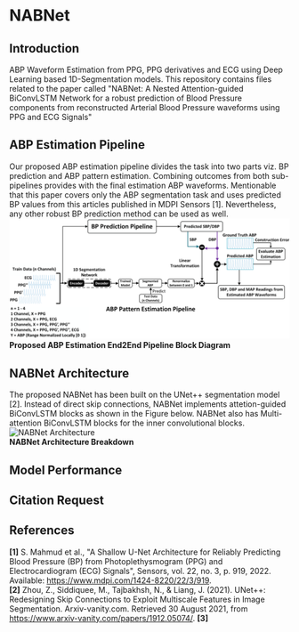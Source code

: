 # NABNet
## Introduction
ABP Waveform Estimation from PPG, PPG derivatives and ECG using Deep Learning based 1D-Segmentation models. This repository contains files related to the paper called "NABNet: A Nested Attention-guided BiConvLSTM Network for a robust prediction of Blood Pressure components from reconstructed Arterial Blood Pressure waveforms using PPG and ECG Signals"  
## ABP Estimation Pipeline  
Our proposed ABP estimation pipeline divides the task into two parts viz. BP prediction and ABP pattern estimation. Combining outcomes from both sub-pipelines provides with the final estimation ABP waveforms. Mentionable that this paper covers only the ABP segmentation task and uses predicted BP values from this articles published in MDPI Sensors [1]. Nevertheless, any other robust BP prediction method can be used as well.  
![ABP Estimation Pipeline](https://github.com/Sakib1263/NABNet/blob/main/Documents/Pipeline.png "ABP Estimation Pipeline")  
**Proposed ABP Estimation End2End Pipeline Block Diagram**  
## NABNet Architecture  
The proposed NABNet has been built on the UNet++ segmentation model [2]. Instead of direct skip connections, NABNet implements attetion-guided BiConvLSTM blocks as shown in the Figure below. NABNet also has Multi-attention BiConvLSTM blocks for the inner convolutional blocks.  
![NABNet Architecture](https://github.com/Sakib1263/NABNet/blob/main/Documents/NABNet.png "NABNet Architecture")  
**NABNet Architecture Breakdown**  
## Model Performance  
## Citation Request  
## References  
**[1]** S. Mahmud et al., "A Shallow U-Net Architecture for Reliably Predicting Blood Pressure (BP) from Photoplethysmogram (PPG) and Electrocardiogram (ECG) Signals", Sensors, vol. 22, no. 3, p. 919, 2022. Available: https://www.mdpi.com/1424-8220/22/3/919.  
**[2]** Zhou, Z., Siddiquee, M., Tajbakhsh, N., & Liang, J. (2021). UNet++: Redesigning Skip Connections to Exploit Multiscale Features in Image Segmentation. Arxiv-vanity.com. Retrieved 30 August 2021, from https://www.arxiv-vanity.com/papers/1912.05074/. 
**[3]**  
